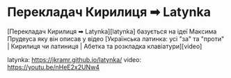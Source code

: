 # Перекладач Кирилиця ➡ Latynka

[Перекладач Кирилиця ➡ Latynka][latynka] базується на ідеї Максима Прудеуса яку він описав у відео [Українська латинка: усі "за" та "проти" | Кирилиця чи латиниця | Абетка та розкладка клавіатури][video]

latynka: https://jkramr.github.io/latynka/
video: https://youtu.be/nHeE2x2UNw4 
